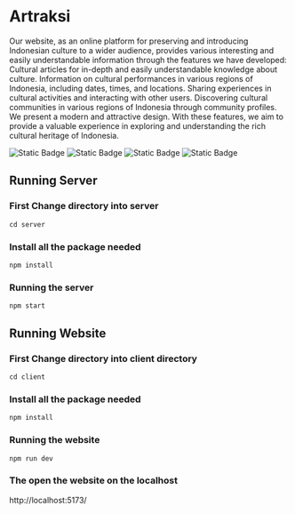 # Artraksi
Our website, as an online platform for preserving and introducing Indonesian culture to a wider audience, provides various interesting and easily understandable information through the features we have developed: Cultural articles for in-depth and easily understandable knowledge about culture. Information on cultural performances in various regions of Indonesia, including dates, times, and locations. Sharing experiences in cultural activities and interacting with other users. Discovering cultural communities in various regions of Indonesia through community profiles. We present a modern and attractive design. With these features, we aim to provide a valuable experience in exploring and understanding the rich cultural heritage of Indonesia.

![Static Badge](https://img.shields.io/badge/Node%20JS-grey?style=for-the-badge&logo=nodedotjs)
![Static Badge](https://img.shields.io/badge/Mysql-4479A1?style=for-the-badge&logo=mysql&logoColor=fff)
![Static Badge](https://img.shields.io/badge/Express%20Js-000?style=for-the-badge&logo=express&logoColor=fff)
![Static Badge](https://img.shields.io/badge/React-0088CC?style=for-the-badge&logo=react&logoColor=fff)


## Running Server

### First Change directory into server
```
cd server
```
### Install all the package needed
```
npm install
```
### Running the server
```
npm start
```

## Running Website

### First Change directory into client directory
```
cd client
```
### Install all the package needed
```
npm install
```
### Running the website
```
npm run dev
```
### The open the website on the localhost
<a>http://localhost:5173/</a>